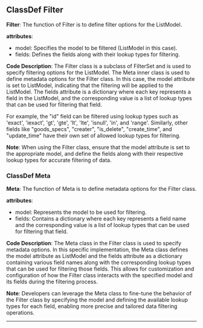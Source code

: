## ClassDef Filter
**Filter**: The function of Filter is to define filter options for the ListModel.

**attributes**: 
- model: Specifies the model to be filtered (ListModel in this case).
- fields: Defines the fields along with their lookup types for filtering.

**Code Description**:
The Filter class is a subclass of FilterSet and is used to specify filtering options for the ListModel. The Meta inner class is used to define metadata options for the Filter class. In this case, the model attribute is set to ListModel, indicating that the filtering will be applied to the ListModel. The fields attribute is a dictionary where each key represents a field in the ListModel, and the corresponding value is a list of lookup types that can be used for filtering that field. 

For example, the "id" field can be filtered using lookup types such as 'exact', 'iexact', 'gt', 'gte', 'lt', 'lte', 'isnull', 'in', and 'range'. Similarly, other fields like "goods_specs", "creater", "is_delete", "create_time", and "update_time" have their own set of allowed lookup types for filtering.

**Note**: When using the Filter class, ensure that the model attribute is set to the appropriate model, and define the fields along with their respective lookup types for accurate filtering of data.
### ClassDef Meta
**Meta**: The function of Meta is to define metadata options for the Filter class.

**attributes**: 
- model: Represents the model to be used for filtering.
- fields: Contains a dictionary where each key represents a field name and the corresponding value is a list of lookup types that can be used for filtering that field.

**Code Description**:
The Meta class in the Filter class is used to specify metadata options. In this specific implementation, the Meta class defines the model attribute as ListModel and the fields attribute as a dictionary containing various field names along with the corresponding lookup types that can be used for filtering those fields. This allows for customization and configuration of how the Filter class interacts with the specified model and its fields during the filtering process.

**Note**: Developers can leverage the Meta class to fine-tune the behavior of the Filter class by specifying the model and defining the available lookup types for each field, enabling more precise and tailored data filtering operations.
***
